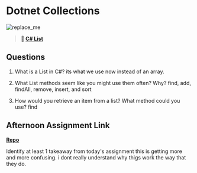 # Dotnet Collections

![replace_me](https://codeworks.blob.core.windows.net/public/assets/img/illustrations/placeholder.svg)

> **📖 [C# List](https://codeworksacademy.com/fs-student-guide/resources/wk10/02-List-Methods)**

## Questions

1. What is a List in C#?
its  what we use now instead of an array. 

2. What List methods seem like you might use them often? Why?
find, add, findAll, remove, insert, and sort

3. How would you retrieve an item from a list? What method could you use?
find 
## Afternoon Assignment Link

**[Repo](https://github.com/gregslist-csharp-sql)**

Identify at least 1 takeaway from today's assignment
this is getting more and more confusing. i dont really understand why thigs work the way that they do. 